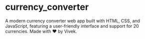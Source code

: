 # currency_converter
A modern currency converter web app built with HTML, CSS, and JavaScript, featuring a user-friendly interface and support for 20 currencies. Made with ♥ by Vivek.
